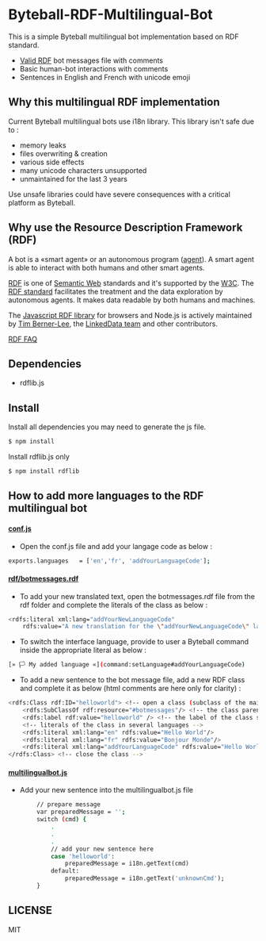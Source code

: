 # Byteball-RDF-Multilingual-Bot

This is a simple Byteball multilingual bot implementation based on RDF standard.

- [Valid RDF](https://www.w3.org/RDF/Validator/rdfval?URI=https%3A%2F%2Fraw.githubusercontent.com%2Fn-ric-v%2FByteball-RDF-Multilingual-Bot%2Fmaster%2Frdf%2Fbotmessages.rdf&PARSE=Parse+URI%3A+&TRIPLES_AND_GRAPH=PRINT_BOTH&FORMAT=PNG_EMBED) bot messages file with comments
- Basic human-bot interactions with comments
- Sentences in English and French with unicode emoji


## Why this multilingual RDF implementation

Current Byteball multilingual bots use i18n library. This library isn't safe due to :
- memory leaks
- files overwriting & creation
- various side effects
- many unicode characters unsupported
- unmaintained for the last 3 years

Use unsafe libraries could have severe consequences with a critical platform as Byteball.

## Why use the Resource Description Framework (RDF)

A bot is a «smart agent» or an autonomous program ([agent](https://en.wikipedia.org/wiki/Software_agent)). A smart agent is able to interact with both humans and other smart agents.

[RDF](https://en.wikipedia.org/wiki/Resource_Description_Framework) is one of [Semantic Web](https://en.wikipedia.org/wiki/Semantic_Web) standards and it's supported by the [W3C](https://en.wikipedia.org/wiki/World_Wide_Web_Consortium). The [RDF standard](https://www.w3.org/RDF/) facilitates the treatment and the data exploration by autonomous agents. It makes data readable by both humans and machines.

The [Javascript RDF library](https://www.npmjs.com/package/rdflib) for browsers and Node.js is actively maintained by [Tim Berner-Lee](https://en.wikipedia.org/wiki/Tim_Berners-Lee), the [LinkedData team](https://github.com/linkeddata/rdflib.js) and other contributors.

[RDF FAQ](https://www.w3.org/RDF/FAQ.html)

## Dependencies

- rdflib.js 

## Install

Install all dependencies you may need to generate the js file.

```bash
$ npm install
```

Install rdflib.js only

```bash
$ npm install rdflib
```
## How to add more languages to the RDF multilingual bot

#### [conf.js](https://github.com/n-ric-v/Byteball-RDF-Multilingual-Bot/blob/master/conf.js)
- Open the conf.js file and add your langage code as below :
```bash
exports.languages 	= ['en','fr', 'addYourLanguageCode'];
```

#### [rdf/botmessages.rdf](https://github.com/n-ric-v/Byteball-RDF-Multilingual-Bot/blob/master/rdf/botmessages.rdf)
- To add your new translated text, open the botmessages.rdf file from the rdf folder and complete the literals of the class as below :
```bash
<rdfs:literal xml:lang="addYourNewLanguageCode" 
	rdfs:value="A new translation for the \"addYourNewLanguageCode\" language"/>
```

- To switch the interface language, provide to user a Byteball command inside the appropriate literal as below :
```bash
[» 🏳 My added language «](command:setLanguage#addYourLanguageCode)
```

- To add a new sentence to the bot message file, add a new RDF class and complete it as below (html comments are here only for clarity) :
```bash
<rdfs:Class rdf:ID="helloworld"> <!-- open a class (subclass of the main class) -->
	<rdfs:SubClassOf rdf:resource="#botmessages"/> <!-- the class parent of this class -->
	<rdfs:label rdf:value="helloworld" /> <!-- the label of the class subject -->
	<!-- literals of the class in several languages -->
	<rdfs:literal xml:lang="en" rdfs:value="Hello World"/>
	<rdfs:literal xml:lang="fr" rdfs:value="Bonjour Monde"/> 
	<rdfs:literal xml:lang="addYourLanguageCode" rdfs:value="Hello World in your new language"/> 
</rdfs:Class> <!-- close the class -->
```

#### [multilingualbot.js](https://github.com/n-ric-v/Byteball-RDF-Multilingual-Bot/blob/master/multilingualbot.js)
- Add your new sentence into the multilingualbot.js file
```bash
		// prepare message
		var preparedMessage = '';
		switch (cmd) {
			.	
			.
			.
			// add your new sentence here
			case 'helloworld':
				preparedMessage = i18n.getText(cmd)
			default:
				preparedMessage = i18n.getText('unknownCmd');
		}
```

## LICENSE
MIT

